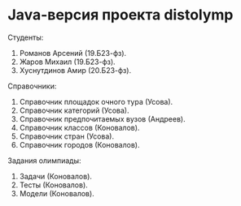 # Java-версия проекта distolymp

Студенты:
1. Романов Арсений (19.Б23-фз).
2. Жаров Михаил (19.Б23-фз).
3. Хуснутдинов Амир (20.Б23-фз).

Справочники:
1. Справочник площадок очного тура (Усова).
2. Справочник категорий (Усова).
3. Справочник предпочитаемых вузов (Андреев).
4. Справочник классов (Коновалов).
5. Справочник стран (Усова).
6. Справочник городов (Коновалов).

Задания олимпиады:
1. Задачи (Коновалов).
2. Тесты (Коновалов).
3. Модели (Коновалов).
